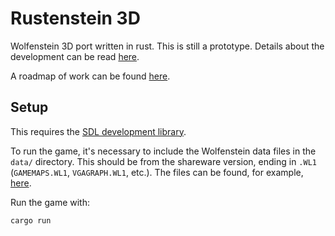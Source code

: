 # Rustenstein 3D

Wolfenstein 3D port written in rust. This is still a prototype. Details about the development can be read [here](https://tech.nextroll.com/blog/dev/2022/02/02/rustenstein.html).

A roadmap of work can be found [here](https://github.com/AdRoll/rustenstein/projects/1).

## Setup

This requires the [SDL development library](https://github.com/Rust-SDL2/rust-sdl2#sdl20-development-libraries).

To run the game, it's necessary to include the Wolfenstein data files in the `data/` directory.
This should be from the shareware version, ending in `.WL1` (`GAMEMAPS.WL1`, `VGAGRAPH.WL1`, etc.).
The files can be found, for example, [here](https://archive.org/details/Wolfenstein3d).

Run the game with:

    cargo run
